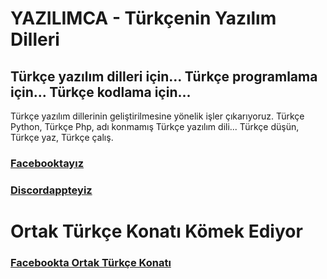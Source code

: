 # YAZILIMCA - Türkçenin Yazılım Dilleri
## Türkçe yazılım dilleri için... Türkçe programlama için... Türkçe kodlama için...
Türkçe yazılım dillerinin geliştirilmesine yönelik işler çıkarıyoruz. Türkçe Python, Türkçe Php, adı konmamış Türkçe yazılım dili... Türkçe düşün, Türkçe yaz, Türkçe çalış.


### [Facebooktayız](https://www.facebook.com/groups/815710512519539)

### [Discordappteyiz](https://discord.gg/8ymtm9XPyQ)

# Ortak Türkçe Konatı Kömek Ediyor
### [Facebookta Ortak Türkçe Konatı](https://www.facebook.com/groups/8402641794)

